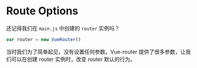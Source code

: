 # Route Options

还记得我们在 `main.js` 中创建的 `router` 实例吗？

```js
var router = new VueRouter()
```

当时我们为了简单起见，没有设置任何参数。Vue-router 提供了很多参数，让我们可以在创建 router 实例时，改变 router 默认的行为。

